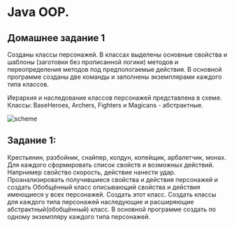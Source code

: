 
# Java OOP. 
## Домашнее задание 1

Созданы классы персонажей.
В классах выделены основные свойства и шаблоны (заготовки без прописанной логики) методов и переопределения методов под предпологаемые действия.
В основной программе созданы две команды и заполнены экземплярами каждого типа классов.

Иерархия и наследование классов персонажей представлена в схеме.
Классы: BaseHeroes, Archers, Fighters и Magicans - абстрактные.


![scheme](https://user-images.githubusercontent.com/111271270/220547930-e21731a7-def3-49ff-b454-5a5ab585c96a.jpg)


## Задание 1:
Крестьянин, разбойник, снайпер, колдун, копейщик, арбалетчик, монах.
Для каждого сформировать список свойств и возможных действий. Напрнимер свойство скорость, действие нанести удар.
Проанализировать получившиеся свойства и действия персонажей и создать Обобщённый класс описывающий свойства и действия имеющиеся у всех персонажей.
Создать этот класс.
Создать классы для каждого типа персонажей наследующие и расширяющие абстрактный(обобщённый) класс.
В основной программе создать по одному экземпляру каждого типа персонажей.

